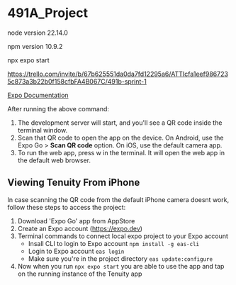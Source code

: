 # 491A_Project

node version 22.14.0

npm version 10.9.2

npx expo start

https://trello.com/invite/b/67b625551da0da7fd12295a6/ATTIcfa1eef9867235c873a3b22b0f158cfbFA4B067C/491b-sprint-1

[Expo Documentation](https://docs.expo.dev/)

After running the above command:

1. The development server will start, and you'll see a QR code inside the terminal window.
2. Scan that QR code to open the app on the device. On Android, use the Expo Go > **Scan QR code** option. On iOS, use the default camera app.
3. To run the web app, press w in the terminal. It will open the web app in the default web browser.

## Viewing Tenuity From iPhone
In case scanning the QR code from the default iPhone camera doesnt work, follow these steps to access the project:
1. Download 'Expo Go' app from AppStore
2. Create an Expo account (https://expo.dev)
3. Terminal commands to connect local expo project to your Expo account
    - Insall CLI to login to Expo account
      ```npm install -g eas-cli```
    - Login to Expo account
      ```eas login```
    - Make sure you're in the project directory
      ```eas update:configure```
4. Now when you run ```npx expo start``` you are able to use the app and tap on the running instance of the Tenuity app

